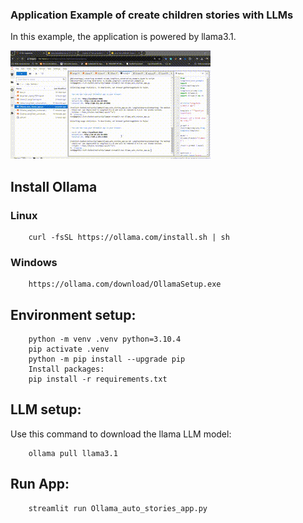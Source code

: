 ### Application Example of create children stories with LLMs

In this example, the application is powered by llama3.1.

![Video Example](video/usage_example.gif)


## Install Ollama 
 ### Linux
		curl -fsSL https://ollama.com/install.sh | sh
        
 ### Windows
		https://ollama.com/download/OllamaSetup.exe
        
## Environment setup:

		python -m venv .venv python=3.10.4
		pip activate .venv
		python -m pip install --upgrade pip
		Install packages:
		pip install -r requirements.txt

## LLM setup:
Use this command to download the llama LLM model:

		ollama pull llama3.1 
        
## Run App:
		streamlit run Ollama_auto_stories_app.py
